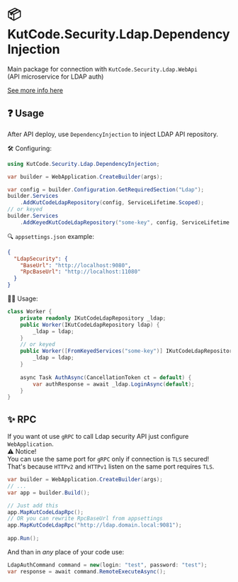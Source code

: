 # 📦 KutCode.Security.Ldap.DependencyInjection

Main package for connection with `KutCode.Security.Ldap.WebApi`  
(API microservice for LDAP auth)


[See more info here](https://github.com/hamaronooo/KutCode.Security.Ldap)

## ❓ Usage

After API deploy, use `DependencyInjection` to inject LDAP API repository.   

🛠️ Configuring:
```csharp
using KutCode.Security.Ldap.DependencyInjection;

var builder = WebApplication.CreateBuilder(args);

var config = builder.Configuration.GetRequiredSection("Ldap");
builder.Services
	.AddKutCodeLdapRepository(config, ServiceLifetime.Scoped);
// or keyed
builder.Services
	.AddKeyedKutCodeLdapRepository("some-key", config, ServiceLifetime.Scoped);
```

🔍 `appsettings.json` example: 
```json
{
  "LdapSecurity": {
    "BaseUrl": "http://localhost:9080",
    "RpcBaseUrl": "http://localhost:11080"
  }
}
```
🏃‍♂️ Usage:
```csharp
class Worker {
    private readonly IKutCodeLdapRepository _ldap;
    public Worker(IKutCodeLdapRepository ldap) {
        _ldap = ldap;
    }
    // or keyed
    public Worker([FromKeyedServices("some-key")] IKutCodeLdapRepository ldap) {
        _ldap = ldap;
    }
    
    async Task AuthAsync(CancellationToken ct = default) {
        var authResponse = await _ldap.LoginAsync(default);
    }
}
```

## ✨ RPC 
If you want ot use `gRPC` to call Ldap security API just configure `WebApplication`.  
⚠️ Notice!  
You can use the same port for `gRPC` only if connection is `TLS` secured!  
That's because `HTTPv2` and `HTTPv1` listen on the same port requires `TLS`.  
```csharp
var builder = WebApplication.CreateBuilder(args);
// ...
var app = builder.Build();

// Just add this
app.MapKutCodeLdapRpc();
// OR you can rewrite RpcBaseUrl from appsettings
app.MapKutCodeLdapRpc("http://ldap.domain.local:9081");
	
app.Run();
```
And than in *any* place of your code use: 
```csharp
LdapAuthCommand command = new(login: "test", password: "test");
var response = await command.RemoteExecuteAsync();
```